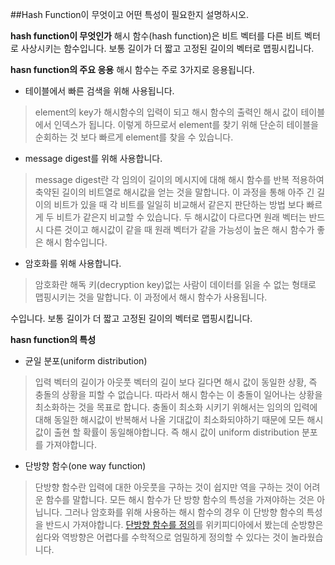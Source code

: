 
##Hash Function이 무엇이고 어떤 특성이 필요한지 설명하시오.

**hash function이 무엇인가**
해시 함수(hash function)은 비트 벡터를 다른 비트 벡터로 사상시키는 함수입니다. 보통 길이가 더 짧고 고정된 길이의 벡터로 맵핑시킵니다. 

**hasn function의 주요 응용**
해시 함수는 주로 3가지로 응용됩니다.

- 테이블에서 빠른 검색을 위해 사용됩니다.
>element의 key가 해시함수의 입력이 되고 해시 함수의 출력인 해시 값이 테이블에서 인덱스가 됩니다. 이렇게 하므로서 element를 찾기 위해 단순히 테이블을 순회하는 것 보다 빠르게 element를 찾을 수 있습니다.

- message digest를 위해 사용합니다.
> message digest란 각 임의이 길이의 메시지에 대해 해시 함수를 반복 적용하여 축약된 길이의 비트열로 해시값을 얻는 것을 말합니다. 이 과정을 통해  아주 긴 길이의 비트가 있을 때 각 비트를 일일히 비교해서 같은지 판단하는 방법 보다 빠르게 두 비트가 같은지 비교할 수 있습니다. 두 해시값이 다르다면 원래 벡터는 반드시 다른 것이고 해시값이 같을 때 원래 벡터가 같을 가능성이 높은 해시 함수가 좋은 해시 함수입니다.

- 암호화를 위해 사용합니다.
> 암호화란 해독 키(decryption key)없는 사람이 데이터를 읽을 수 없는 형태로 맵핑시키는 것을 말합니다. 이 과정에서 해시 함수가 사용됩니다.


수입니다. 보통 길이가 더 짧고 고정된 길이의 벡터로 맵핑시킵니다. 

**hasn function의 특성**

- 균일 분포(uniform distribution)
> 입력 벡터의 길이가 아웃풋 벡터의 길이 보다 길다면 해시 값이 동일한 상황, 즉 충돌의 상황을 피할 수 없습니다. 따라서 해시 함수는 이 충돌이 일어나는 상황을 최소화하는 것을 목표로 합니다. 충돌이 최소화 시키기 위해서는 임의의 입력에 대해 동일한 해시값이 반복해서 나올 기대값이 최소화되야하기 때문에 모든 해시 값이 출현 할 확률이 동일해야합니다. 즉 해시 값이 uniform distribution 분포를 가져야합니다. 

- 단방향 함수(one way function)
> 단방향 함수란 입력에 대한 아웃풋을 구하는 것이 쉽지만 역을 구하는 것이 어려운 함수를 말합니다. 모든 해시 함수가 단 방향 함수의 특성을 가져야하는 것은 아닙니다. 그러나 암호화를 위해 사용하는 해시 함수의 경우 이 단방향 함수의 특성을 반드시 가져야합니다.
> [단방향 함수를 정의](https://ko.wikipedia.org/wiki/%EC%9D%BC%EB%B0%A9%ED%96%A5%ED%95%A8%EC%88%98)를 위키피디아에서 봤는데 순방향은 쉽다와 역방향은 어렵다를 수학적으로 엄밀하게 정의할 수 있다는 것이 놀라웠습니다.



